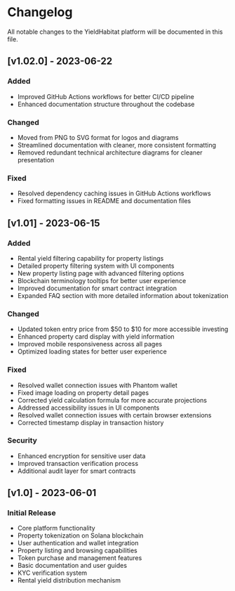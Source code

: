 # Changelog

All notable changes to the YieldHabitat platform will be documented in this file.

## [v1.02.0] - 2023-06-22

### Added
- Improved GitHub Actions workflows for better CI/CD pipeline
- Enhanced documentation structure throughout the codebase

### Changed
- Moved from PNG to SVG format for logos and diagrams
- Streamlined documentation with cleaner, more consistent formatting
- Removed redundant technical architecture diagrams for cleaner presentation

### Fixed
- Resolved dependency caching issues in GitHub Actions workflows
- Fixed formatting issues in README and documentation files

## [v1.01] - 2023-06-15

### Added
- Rental yield filtering capability for property listings
- Detailed property filtering system with UI components
- New property listing page with advanced filtering options
- Blockchain terminology tooltips for better user experience
- Improved documentation for smart contract integration
- Expanded FAQ section with more detailed information about tokenization

### Changed
- Updated token entry price from $50 to $10 for more accessible investing
- Enhanced property card display with yield information
- Improved mobile responsiveness across all pages
- Optimized loading states for better user experience

### Fixed
- Resolved wallet connection issues with Phantom wallet
- Fixed image loading on property detail pages
- Corrected yield calculation formula for more accurate projections
- Addressed accessibility issues in UI components
- Resolved wallet connection issues with certain browser extensions
- Corrected timestamp display in transaction history

### Security
- Enhanced encryption for sensitive user data
- Improved transaction verification process
- Additional audit layer for smart contracts

## [v1.0] - 2023-06-01

### Initial Release
- Core platform functionality
- Property tokenization on Solana blockchain
- User authentication and wallet integration
- Property listing and browsing capabilities
- Token purchase and management features
- Basic documentation and user guides
- KYC verification system
- Rental yield distribution mechanism 